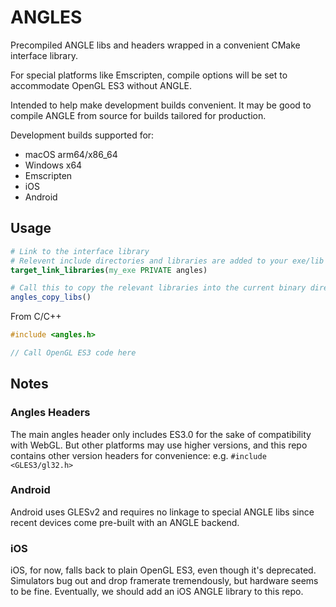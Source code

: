 # ANGLES

Precompiled ANGLE libs and headers wrapped in a convenient CMake interface library.

For special platforms like Emscripten, compile options will be set to accommodate OpenGL ES3
without ANGLE.

Intended to help make development builds convenient.
It may be good to compile ANGLE from source for builds tailored for production.

Development builds supported for:
- macOS arm64/x86_64
- Windows x64
- Emscripten
- iOS
- Android

## Usage

```cmake
# Link to the interface library
# Relevent include directories and libraries are added to your exe/lib
target_link_libraries(my_exe PRIVATE angles)

# Call this to copy the relevant libraries into the current binary directory
angles_copy_libs()
```

From C/C++
```C++
#include <angles.h>

// Call OpenGL ES3 code here

```

## Notes

### Angles Headers
The main angles header only includes ES3.0 for the sake of compatibility with WebGL. 
But other platforms may use higher versions, and this repo contains other version headers for convenience: 
e.g. `#include <GLES3/gl32.h>`

### Android

Android uses GLESv2 and requires no linkage to special ANGLE libs since recent devices 
come pre-built with an ANGLE backend.

### iOS

iOS, for now, falls back to plain OpenGL ES3, even though it's deprecated.
Simulators bug out and drop framerate tremendously, but hardware seems to be fine.
Eventually, we should add an iOS ANGLE library to this repo.
